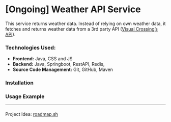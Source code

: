 # [Ongoing] Weather API Service

This service returns weather data. Instead of relying on own weather data, it fetches and returns weather data from a 3rd party API (<a href="https://www.visualcrossing.com/weather-api/" target="_blank">Visual Crossing’s API</a>).

### Technologies Used:
- **Frontend:** Java, CSS and JS
- **Backend:** Java, Springboot, RestAPI, Redis, 
- **Source Code Management:** Git, GitHub, Maven

### Installation

### Usage Example

_____

####
Project Idea: [roadmap.sh](https://roadmap.sh/projects/weather-api-wrapper-service)